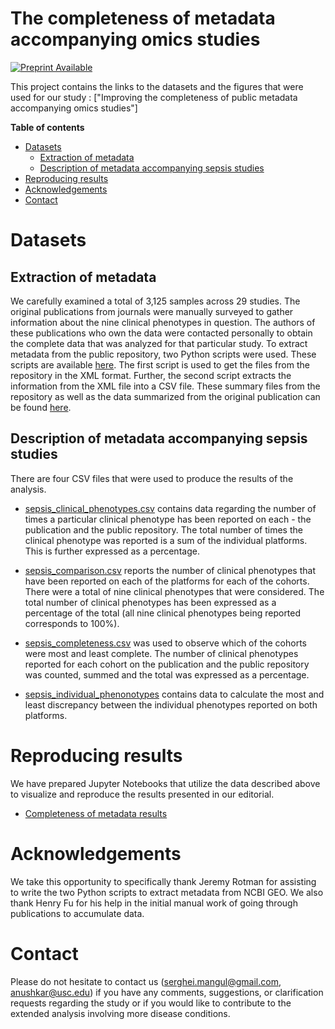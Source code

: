 # The completeness of metadata accompanying omics studies

[![Preprint Available](https://img.shields.io/badge/Preprint-online-green.svg)](https://osf.io/na5j8/)

This project contains the links to the datasets and the figures that were used for our study : ["Improving the completeness of public metadata accompanying omics studies"]

**Table of contents**
* [Datasets](#datasets)
  * [Extraction of metadata](#extraction-of-metadata)
  * [Description of metadata accompanying sepsis studies](#description-of-metadata-accompanying-sepsis-studies)
* [Reproducing results](#reproducing-results)
* [Acknowledgements](#acknowledgements)
* [Contact](#contact)


# Datasets

## Extraction of metadata

We carefully examined a total of 3,125 samples across 29 studies. The original publications from journals were manually surveyed to gather information about the nine clinical phenotypes in question. The authors of these publications who own the data were contacted personally to obtain the complete data that was analyzed for that particular study. To extract metadata from the public repository, two Python scripts were used. These scripts are available [here](https://github.com/Mangul-Lab-USC/Completeness-of-Metadata-Accompanying-Omics-Studies/tree/main/scripts). The first script is used to get the files from the repository in the XML format. Further, the second script extracts the information from the XML file into a CSV file. These summary files from the repository as well as the data summarized from the original publication can be found [here](https://drive.google.com/drive/folders/1tnifubMuldAjFUlIKiLln1fLfojDMSMx?usp=sharing).

## Description of metadata accompanying sepsis studies

There are four CSV files that were used to produce the results of the analysis.

* [sepsis_clinical_phenotypes.csv](https://github.com/Mangul-Lab-USC/Completeness-of-Metadata-Accompanying-Omics-Studies/blob/main/data/sepsis_clinical_phenotypes.csv) contains data regarding the number of times a particular clinical phenotype has been reported on each - the publication and the public repository. The total number of times the clinical phenotype was reported is a sum of the individual platforms. This is further expressed as a percentage. 

* [sepsis_comparison.csv](https://github.com/Mangul-Lab-USC/Completeness-of-Metadata-Accompanying-Omics-Studies/blob/main/data/sepsis_comparison.csv) reports the number of clinical phenotypes that have been reported on each of the platforms for each of the cohorts. There were a total of nine clinical phenotypes that were considered. The total number of clinical phenotypes has been expressed as a percentage of the total (all nine clinical phenotypes being reported corresponds to 100%).

* [sepsis_completeness.csv](https://github.com/Mangul-Lab-USC/Completeness-of-Metadata-Accompanying-Omics-Studies/blob/main/data/sepsis_completeness.csv) was used to observe which of the cohorts were most and least complete. The number of clinical phenotypes reported for each cohort on the publication and the public repository was counted, summed and the total was expressed as a percentage.

* [sepsis_individual_phenonotypes](https://github.com/Mangul-Lab-USC/Completeness-of-Metadata-Accompanying-Omics-Studies/blob/main/data/sepsis_individual_phenotypes.csv) contains data to calculate the most and least discrepancy between the individual phenotypes reported on both platforms.


# Reproducing results

We have prepared Jupyter Notebooks that utilize the data described above to visualize and reproduce the results presented in our editorial. 

* [Completeness of metadata results](https://github.com/Mangul-Lab-USC/Completeness-of-Metadata-Accompanying-Omics-Studies/blob/main/notebooks/sepsis_metadata_results.ipynb)


# Acknowledgements

We take this opportunity to specifically thank Jeremy Rotman for assisting to write the two Python scripts to extract metadata from NCBI GEO. We also thank Henry Fu for his help in the initial manual work of going through publications to accumulate data.


# Contact

Please do not hesitate to contact us (serghei.mangul@gmail.com, anushkar@usc.edu) if you have any comments, suggestions, or clarification requests regarding the study or if you would like to contribute to the extended analysis involving more disease conditions.
